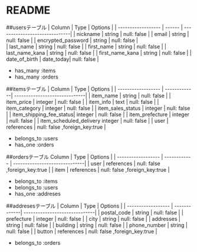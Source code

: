 # README
##usersテーブル
| Column             | Type   | Options                       |
| ------------------ | ------ | ------------------------------|
| nickname           | string | null: false                   |
| email              | string | null: false                   |
| encrypted_password | string | null: false                   |  
| last_name          | string | null: false                   |
| first_name         | string | null: false                   |
| last_name_kana     | string | null: false                   |
| first_name_kana    | string | null: false                   |
| date_of_birth      | date_today| null: false                |

- has_many :items
- has_many :orders


##itemsテーブル
| Column             | Type         | Options                       |
| ------------------ | -------------| ------------------------------|
| item_name          | string       | null: false                   |
| item_price         | integer      | null: false                   |
| item_info          | text         | null: false                   |
| item_category      | integer      | null: false                   |
| item_sales_status  | integer      | null: false                   |
| item_shipping_fee_status| integer | null: false                   |
| item_prefecture    | integer      | null: false                   |
| item_scheduled_delivery integer   | null: false                   |
| user               | references   | null: false ,foreign_key:true |

- belongs_to :users
- has_one :orders

##ordersテーブル
 Column              | Type         | Options                       |
| ------------------ | ------------ | ------------------------------|
| user               | references   | null: false ,foreign_key:true |
| item               | references   | null: false ,foreign_key:true |

- belongs_to :items
- belongs_to :users
- has_one :addreses


##addresesテーブル
| Column             | Type         | Options                       |
| ------------------ | -------------| ------------------------------|
| postal_code        | string       | null: false                   |
| prefecture         | integer      | null: false                   |
| city               | string       | null: false                   |
| addresses          | string       | null: false                   |
| building           | string       | null: false                   |
| phone_number       | string       | null: false                   |
| button             | references   | null: false ,foreign_key:true |

- belongs_to :orders
